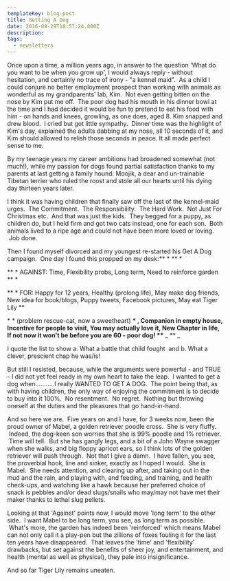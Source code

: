 ```yaml
---
templateKey: blog-post
title: Getting A Dog
date: 2016-09-29T10:57:24.000Z
description:
tags:
  - newsletters
---
```


Once upon a time, a million years ago, in answer to the question 'What do you
want to be when you grow up', I would always reply - without hesitation, and
certainly no trace of irony - "a kennel maid".  As a child I could conjure no
better employment prospect than working with animals as wonderful as my
grandparents' lab, Kim.  Not even getting bitten on the nose by Kim put me off.
 The poor dog had his mouth in his dinner bowl at the time and I had decided it
would be fun to pretend to eat his food with him - on hands and knees, growling,
as one does, aged 8. Kim snapped and drew blood.  I cried but got little
sympathy.  Dinner time was the highlight of Kim's day, explained the adults
dabbing at my nose, all 10 seconds of it, and Kim should allowed to relish those
seconds in peace. It all made perfect sense to me.

By my teenage years my career ambitions had broadened somewhat (not much!),
while my passion for dogs found partial satisfaction thanks to my parents at
last getting a family hound: Moojik, a dear and un-trainable Tibetan terrier who
ruled the roost and stole all our hearts until his dying day thirteen years
later.

I think it was having children that finally saw off the last of the kennel-maid
urges.  The Commitment.  The Responsibility.  The Hard Work.  Not Just For
Christmas etc.  And that was just the kids.  They begged for a puppy, as
children do, but I held firm and got two cats instead, one for each son.  Both
animals lived to a ripe age and could not have been more loved or loving.  Job
done.

Then I found myself divorced and my youngest re-started his Get A Dog campaign.
 One day I found this propped on my desk:** \* ** \*

** \* AGAINST: Time, Flexibility probs, Long term, Need to reinforce garden
** \*

** \* FOR: Happy for 12 years, Healthy (prolong life), May make dog friends, New
idea for book/blogs, Puppy tweets, Facebook pictures, May eat Tiger Lily **

\* \* (problem rescue-cat, now a sweetheart) **\* , Companion in empty house,
Incentive for people to visit, You may actually love it, New Chapter in life, If
not now it won't be before you are 60 - poor dog! \*\*** _ \*\* _

I quote the list to show a. What a battle that child fought  and b. What a
clever, prescient chap he was/is!

But still I resisted, because, while the arguments were powerful - and TRUE - I
did not yet feel ready in my own heart to take the leap.  I wanted to get a dog
when...........I really WANTED TO GET A DOG.  The point being that, as with
having children, the only way of enjoying the commitment is to decide to buy
into it 100%.  No resentment.  No regret.  Nothing but throwing oneself at the
duties and the pleasures that go hand-in-hand.

And so here we are.  Five years on and I have, for 3 weeks now, been the proud
owner of Mabel, a golden retriever poodle cross.  She is very fluffy.  Indeed,
the dog-keen son worries that she is 99% poodle and 1% retriever.  Time will
tell.  But she has gangly legs, and a bit of a John Wayne swagger when she
walks, and big floppy apricot ears, so I think lots of the golden retriever will
push through.  Not that I give a damn.  I have fallen, you see, the proverbial
hook, line and sinker, exactly as I hoped I would.  She is Mabel.  She needs
attention, and clearing up after, and taking out in the mud and the rain, and
playing with, and feeding, and training, and health check-ups, and watching like
a hawk because her preferred choice of snack is pebbles and/or dead slugs/snails
who may/may not have met their maker thanks to lethal slug pellets.

Looking at that 'Against' points now, I would move 'long term' to the other
side.  I want Mabel to be long term, you see, as long term as possible.  What's
more, the garden has indeed been 'reinforced' which means Mabel can not only
call it a play-pen but the zillions of foxes fouling it for the last ten years
have disappeared.  That leaves the 'time' and 'flexibility' drawbacks, but set
against the benefits of sheer joy, and entertainment, and health (mental as well
as physical), they pale into insignificance.

And so far Tiger Lily remains uneaten.
